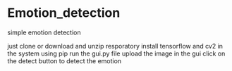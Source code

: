 # Emotion_detection
simple emotion detection

just clone or download and unzip resporatory
install tensorflow and  cv2 in the system using pip
run the gui.py file
upload the image in the gui
click on the detect button to detect the emotion
